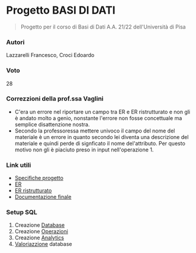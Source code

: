 # Progetto BASI DI DATI

> Progetto per il corso di Basi di Dati A.A. 21/22 dell'Università di Pisa

### Autori

Lazzarelli Francesco, Croci Edoardo

### Voto

28

### Correzzioni della prof.ssa Vaglini

* C'era un errore nel riportare un campo tra ER e ER ristrutturato e non gli è andato molto a genio, nonstante l'errore non fosse concettuale ma semplice disattenzione nostra.
* Secondo la professoressa mettere univoco il campo del nome del materiale è un errore in quanto secondo lei diventa una descrizione del materiale e quindi perde di signficato il nome del'attributo. Per questo motivo non gli è piaciuto preso in input nell'operazione 1.

### Link utili

* [Specifiche progetto](/Documentazione/Specifiche%20Progetto.pdf)
* [ER](/Documentazione/ER.pdf)
* [ER ristrutturato](/Documentazione/ER-Res.pdf)
* [Documentazione finale](/Documentazione/Documentazione.pdf)

### Setup SQL

1. Creazione [Database](/SQL/Database.sql)
2. Creazione [Operazioni](/SQL/Operazioni.sql)
3. Creazione [Analytics](/SQL/Analytics%20e%20monitoraggio.sql)
4. [Valoriazzione](/SQL/Valori.sql) database